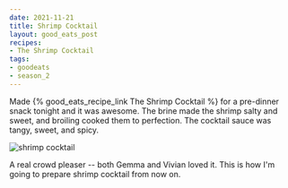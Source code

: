 ```yaml
---
date: 2021-11-21
title: Shrimp Cocktail
layout: good_eats_post
recipes:
- The Shrimp Cocktail
tags:
- goodeats
- season_2
---
```


Made {% good_eats_recipe_link The Shrimp Cocktail %} for a pre-dinner snack
tonight and it was awesome. The brine made the shrimp salty and sweet, and
broiling cooked them to perfection. The cocktail sauce was tangy, sweet, and
spicy.

![shrimp cocktail](https://lh3.googleusercontent.com/pw/AM-JKLVT9UkH45r3EKG7O7EbQ8YE7JITSB1nhvRrWjtyC544FMUA4np3uKySqtztk3CQI9g5yQeIAZYR8Gh2sbvPGcy5FWUev_yALsHpNgqwKwDHo3o05RuQ8ATfrY3Y7TME_2W2iSBNNRVFAZuJ0_RtlX1l=w500-no?authuser=0)

A real crowd pleaser -- both Gemma and Vivian loved it. This is how I'm going
to prepare shrimp cocktail from now on.
